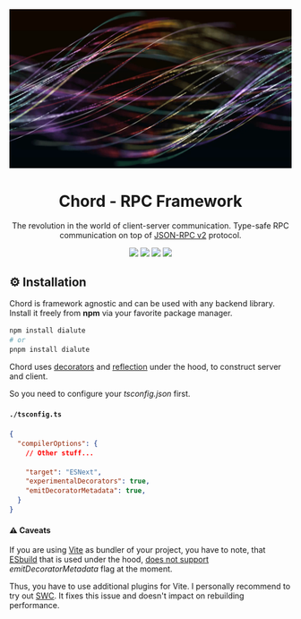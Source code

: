 <div id="header" align="center">
<img src="./docs/public/strings.png" alt="Strings"/>

<h1>Chord - RPC Framework</h1>

The revolution in the world of client-server communication. Type-safe RPC communication on top of [JSON-RPC v2](https://www.jsonrpc.org/specification) protocol.

<a href="https://www.typescriptlang.org/"><img src="https://img.shields.io/badge/TypeScript-3178c6?style=for-the-badge&logo=typescript&logoColor=white"></a>
<a href="https://kit.svelte.dev/"><img src="https://img.shields.io/badge/SvelteKit-191919?style=for-the-badge&logo=svelte&logoColor=FF3E00"></a>
<a href="https://expressjs.com/"><img src="https://img.shields.io/badge/Express-69b74d?style=for-the-badge&logo=express&logoColor=white"></a>
<a href="https://www.jsonrpc.org/specification"><img src="https://img.shields.io/badge/JSONRPC-18181a?style=for-the-badge&logo=json&logoColor=white"></a>
</div>

## ⚙️ Installation

Chord is framework agnostic and can be used with any backend library. Install it freely from __npm__ via your favorite package manager.

```bash
npm install dialute
# or
pnpm install dialute
```

Chord uses [decorators](https://www.typescriptlang.org/docs/handbook/decorators.html) and [reflection](https://developer.mozilla.org/en-US/docs/Web/JavaScript/Reference/Global_Objects/Reflect) under the hood, to construct server and client.

So you need to configure your _tsconfig.json_ first.

#### **`./tsconfig.ts`**

```json
{
  "compilerOptions": {
    // Other stuff...

    "target": "ESNext",    
    "experimentalDecorators": true,  
    "emitDecoratorMetadata": true,         
  }
}
```

#### ⚠️ Caveats

If you are using [Vite](https://vitejs.dev/) as bundler of your project, you have to note, that [ESbuild](https://esbuild.github.io/) that is used under the hood, [does not support](https://github.com/evanw/esbuild/issues/257) _emitDecoratorMetadata_ flag at the moment.

Thus, you have to use additional plugins for Vite. I personally recommend to try out [SWC](https://www.npmjs.com/package/unplugin-swc). It fixes this issue and doesn't impact on rebuilding performance.
